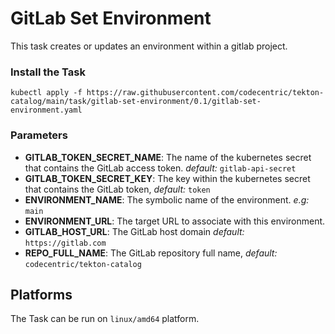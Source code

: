 # GitLab Set Environment

This task creates or updates an environment within a gitlab project.

### Install the Task

```
kubectl apply -f https://raw.githubusercontent.com/codecentric/tekton-catalog/main/task/gitlab-set-environment/0.1/gitlab-set-environment.yaml
```

### Parameters
* **GITLAB_TOKEN_SECRET_NAME**: The name of the kubernetes secret that contains the GitLab access token. _default:_ `gitlab-api-secret`
* **GITLAB_TOKEN_SECRET_KEY**: The key within the kubernetes secret that contains the GitLab token, _default:_ `token`
* **ENVIRONMENT_NAME**: The symbolic name of the environment. _e.g:_ `main`
* **ENVIRONMENT_URL**: The target URL to associate with this environment. 
* **GITLAB_HOST_URL**: The GitLab host domain _default:_ `https://gitlab.com`
* **REPO_FULL_NAME**: The GitLab repository full name, _default:_ `codecentric/tekton-catalog`

## Platforms

The Task can be run on `linux/amd64` platform.
